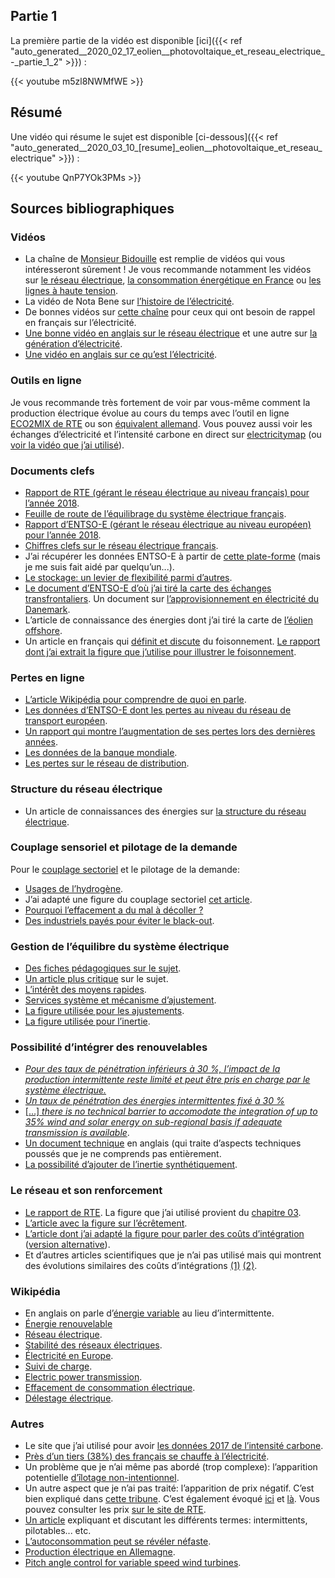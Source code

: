 ## Partie 1

La première partie de la vidéo est disponible [ici]({{< ref "auto_generated__2020_02_17_eolien__photovoltaique_et_reseau_electrique_-_partie_1_2" >}}) :

{{< youtube m5zl8NWMfWE >}}

## Résumé

Une vidéo qui résume le sujet est disponible [ci-dessous]({{< ref "auto_generated__2020_03_10_[resume]_eolien__photovoltaique_et_reseau_electrique" >}}) :

{{< youtube QnP7YOk3PMs >}}

## Sources bibliographiques

### Vidéos

- La chaîne de [Monsieur Bidouille](https://www.youtube.com/user/monsieurbidouille) est remplie de vidéos qui vous intéresseront sûrement ! Je vous recommande notamment les vidéos sur [le réseau électrique](https://www.youtube.com/watch?v=mhZU6RWlyo0), [la consommation énergétique en France](https://www.youtube.com/watch?v=UqQd023K4Co) ou [les lignes à haute tension](https://www.youtube.com/watch?v=ZtLsSPNgQxw).
- La vidéo de Nota Bene sur [l’histoire de l’électricité](https://www.youtube.com/watch?v=9knQZiIoBTE).
- De bonnes vidéos sur [cette chaîne](https://www.youtube.com/watch?v=7W1wb7U6e3c) pour ceux qui ont besoin de rappel en français sur l’électricité.
- [Une bonne vidéo en anglais sur le réseau électrique](https://www.youtube.com/watch?v=v1BMWczn7JM) et une autre sur [la génération d’électricité](https://www.youtube.com/watch?v=AHFZVn38dTM).
- [Une vidéo en anglais sur ce qu’est l’électricité](https://www.youtube.com/watch?v=ru032Mfsfig).

### Outils en ligne

Je vous recommande très fortement de voir par vous-même comment la production électrique évolue au cours du temps avec l’outil en ligne [ECO2MIX de RTE](https://www.rte-france.com/fr/eco2mix/eco2mix-mix-energetique) ou son [équivalent allemand](https://www.energy-charts.de/power.htm). Vous pouvez aussi voir les échanges d’électricité et l’intensité carbone en direct sur [electricitymap](https://www.electricitymap.org/?page=country&solar=false&remote=true&wind=false&countryCode=FR) (ou [voir la vidéo que j’ai utilisé](https://www.youtube.com/watch?v=sXt-oMxz6hA)).

### Documents clefs

- [Rapport de RTE (gérant le réseau électrique au niveau français) pour l’année 2018](https://www.rte-france.com/sites/default/files/be_pdf_2018v3.pdf).
- [Feuille de route de l’équilibrage du système électrique français](https://www.rte-france.com/sites/default/files/livre_vert_equilibre_od_version_detaillee.pdf).
- [Rapport d’ENTSO-E (gérant le réseau électrique au niveau européen) pour l’année 2018](https://annualreport2018.entsoe.eu/wp-content/uploads/2019/06/l_entso-e_ar2018_08_190612.pdf).
- [Chiffres clefs sur le réseau électrique français](https://www.rte-france.com/fr/ecran/1er-reseau-de-transport-d-electricite-d-europe).
- J’ai récupérer les données ENTSO-E à partir de [cette plate-forme](https://transparency.entsoe.eu/) (mais je me suis fait aidé par quelqu’un...).
- [Le stockage: un levier de flexibilité parmi d’autres](https://www.larevuedelenergie.com/le-stockage-un-levier-de-flexibilite-parmi-dautres/).
- [Le document d’ENTSO-E d’où j’ai tiré la carte des échanges transfrontaliers](https://docstore.entsoe.eu/Documents/Publications/Statistics/Factsheet/entsoe_sfs2018_web.pdf). Un document sur [l’approvisionnement en électricité du Danemark](https://ens.dk/sites/ens.dk/files/Globalcooperation/security_of_electricity_supply_in_denmark.pdf).
- L’article de connaissance des énergies dont j’ai tiré la carte de [l’éolien offshore](https://www.connaissancedesenergies.org/ou-en-est-le-developpement-de-leolien-offshore-en-europe-150211).
- Un article en français qui [définit et discute](https://www.techniques-ingenieur.fr/base-documentaire/energies-th4/conversion-et-transport-d-energie-42206210/electricite-intermittence-et-foisonnement-des-energies-renouvelables-be8586/) du foisonnement. [Le rapport dont j’ai extrait la figure que j’utilise pour illustrer le foisonnement](https://www.agora-energiewende.de/fileadmin2/Projekte/2014/Ein-flexibler-Strommarkt-2030/Agora_European_Flexibility_Challenges_Integration_Benefits_WEB_Rev1.pdf).

### Pertes en ligne

- [L’article Wikipédia pour comprendre de quoi en parle](https://fr.wikipedia.org/wiki/Perte_en_ligne_(%C3%A9lectricit%C3%A9)).
- [Les données d’ENTSO-E dont les pertes au niveau du réseau de transport européen](https://docstore.entsoe.eu/Documents/Publications/Statistics/Factsheet/entsoe_sfs2018_web.pdf).
- [Un rapport qui montre l’augmentation de ses pertes lors des dernières années](https://www.acer.europa.eu/Official_documents/Acts_of_the_Agency/Publication/ITC%20Monitoring%20Report%202018.pdf).
- [Les données de la banque mondiale](https://donnees.banquemondiale.org/indicator/EG.ELC.LOSS.ZS).  
- [Les pertes sur le réseau de distribution](https://www.enedis.fr/devenir-un-fournisseur-denergie-qualifie#onglet-la-compensation-des-pertes).

### Structure du réseau électrique

- Un article de connaissances des énergies sur [la structure du réseau électrique](https://www.connaissancedesenergies.org/quelle-est-la-difference-entre-reseau-de-transport-d-electricite-et-reseau-de-distribution).

### Couplage sensoriel et pilotage de la demande

Pour le [couplage sectoriel](https://www.res-tmo.com/fr/translate-to-french-resources/translate-to-french-facts-figures/translate-to-french-sector-coupling) et le pilotage de la demande:

- [Usages de l’hydrogène](https://www.planete-energies.com/fr/medias/decryptages/les-multiples-utilisations-de-l-hydrogene).
- J’ai adapté une figure du couplage sectoriel [cet article](https://fr.boell.org/fr/2018/11/28/couplage-energetique-electricite-mobilite-chaleur).
- [Pourquoi l’effacement a du mal à décoller ?](https://www.energystream-wavestone.com/2014/02/pourquoi-leffacement-industriel-peine-t-il-decoller-en-france/)
- [Des industriels payés pour éviter le black-out](https://www.lesechos.fr/2017/01/des-industriels-payes-pour-eviter-le-black-out-155041).

### Gestion de l’équilibre du système électrique

- [Des fiches pédagogiques sur le sujet](https://observatoire-electricite.fr/fiches-pedagogiques/article/la-gestion-de-l-equilibre-du-systeme-electrique).
- [Un article plus critique](https://revue-progressistes.org/2019/12/18/le-systeme-electrique-contraintes-physiques-et-decisions-politiques-francoise-ficheux/) sur le sujet.
- [L’intérêt des moyens rapides](http://www.smartgrids-cre.fr/index.php?p=stockage-reserve-primaire).
- [Services système et mécanisme d’ajustement](https://www.cre.fr/Electricite/Reseaux-d-electricite/services-systeme-et-mecanisme-d-ajustement).
- [La figure utilisée pour les ajustements](https://bilan-electrique-2019.rte-france.com/mecanismes-marches-mecanisme-dajustement/).
- [La figure utilisée pour l’inertie](https://threadreaderapp.com/thread/1147931227560787968.html).

### Possibilité d’intégrer des renouvelables

- _[Pour des taux de pénétration inférieurs à 30 %, l’impact de la production intermittente reste limité et peut être pris en charge par le système électrique.](http://www.smartgrids-cre.fr/index.php?p=etapes-integration-enr)_
- _[Un taux de pénétration des énergies intermittentes fixé à 30 %](https://www.edf.gp/producteur/se-raccorder/producteurs-intermittents-le-plafond-des-30-1)_
- [\[…\] _there is no technical barrier to accomodate the integration of up to 35% wind and solar energy on sub-regional basis if adequate transmission is available_](https://www.sciencedirect.com/science/article/abs/pii/S136403211501583X).
- [Un document technique](http://ipu.msu.edu/wp-content/uploads/2018/01/IEEE-Achieving-a-100-Renewable-Grid-2017.pdf) en anglais (qui traite d’aspects techniques poussés que je ne comprends pas entièrement.
- [La possibilité d’ajouter de l’inertie synthétiquement](https://www.researchgate.net/publication/321104126_Synthetic_inertia_versus_fast_frequency_response_a_definition?fbclid=IwAR19KX2Lp9ttrfChX_6i87BR0y89QTpSGAZHugC9xYHRQR01C3hRHkA-BqY).

### Le réseau et son renforcement

- [Le rapport de RTE](https://www.rte-france.com/sites/default/files/sddr2019_synthese_1.pdf). La figure que j’ai utilisé provient du [chapitre 03](https://www.rte-france.com/sites/default/files/sddr2019_chapitre_03.pdf).
- [L’article avec la figure sur l’écrêtement](https://www.sciencedirect.com/science/article/pii/S1364032118300091).
- [L’article dont j’ai adapté la figure pour parler des coûts d’intégration](https://www.pik-potsdam.de/members/edenh/publications-1/SystemLCOE.pdf) ([version alternative](https://www.sciencedirect.com/science/article/abs/pii/S0360544213009390)).
- Et d’autres articles scientifiques que je n’ai pas utilisé mais qui montrent des évolutions similaires des coûts d’intégrations [(1)](https://www.sciencedirect.com/science/article/abs/pii/S0306261915012167) [(2)](https://www.sciencedirect.com/science/article/abs/pii/S0360544218302895).

### Wikipédia

- En anglais on parle d’[énergie variable](https://en.wikipedia.org/wiki/Variable_renewable_energy) au lieu d’intermittente.
- [Énergie renouvelable](https://fr.wikipedia.org/wiki/%C3%89nergie_renouvelable)
- [Réseau électrique](https://fr.wikipedia.org/wiki/R%C3%A9seau_%C3%A9lectrique).
- [Stabilité des réseaux électriques](https://fr.wikipedia.org/wiki/Stabilit%C3%A9_des_r%C3%A9seaux_%C3%A9lectriques).
- [Électricité en Europe](https://fr.wikipedia.org/wiki/%C3%89lectricit%C3%A9_en_Europe).
- [Suivi de charge](https://fr.wikipedia.org/wiki/Suivi_de_charge).
- [Electric power transmission](https://en.wikipedia.org/wiki/Electric_power_transmission). 
- [Effacement de consommation électrique](https://fr.wikipedia.org/wiki/Effacement_de_consommation_%C3%A9lectrique).
- [Délestage électrique](https://fr.wikipedia.org/wiki/D%C3%A9lestage_%C3%A9lectrique).

### Autres

- Le site que j’ai utilisé pour avoir [les données 2017 de l’intensité carbone](https://ewoken.github.io/world-data-app/#/home).
- [Près d’un tiers (38%) des français se chauffe à l’électricité](https://immobilier.lefigaro.fr/article/les-francais-et-le-chauffage-ces-cinq-chiffres-a-retenir_a1df9d1a-d3e2-11e6-89bf-777adbd27c0b/).
- Un problème que je n’ai même pas abordé (trop complexe): l’apparition potentielle [d’îlotage non-intentionnel](https://tel.archives-ouvertes.fr/tel-01438779/document).
- Un autre aspect que je n’ai pas traité: l’apparition de prix négatif. C’est bien expliqué dans [cette tribune](https://www.latribune.fr/opinions/tribunes/des-prix-negatifs-pour-l-electricite-753439.html). C’est également évoqué [ici](http://www.energieslibres.fr/prix-negatifs/) et [là](https://ufe-electricite.fr/IMG/pdf/30.pdf). Vous pouvez consulter les prix [sur le site de RTE](https://www.rte-france.com/fr/eco2mix/donnees-de-marche).
- [Un article](https://www.centraliens-lyon.net/technica/article/problematiques-liees-a-l-utilisation-et-au-stockage-de-l-energie/34) expliquant et discutant les différents termes: intermittents, pilotables... etc.
- [L’autoconsommation peut se révéler néfaste](https://www.lemonde.fr/idees/article/2019/03/18/les-communautes-energetiques-citoyennes-et-l-autoconsommation-peuvent-se-reveler-nefastes-pour-l-acces-a-l-electricite_5437721_3232.html).  
- [Production électrique en Allemagne](https://www.cleanenergywire.org/factsheets/20-years-german-renewables-pioneers-face-end-guaranteed-payment).
- [Pitch angle control for variable speed wind turbines](https://ieeexplore.ieee.org/document/4523867).
